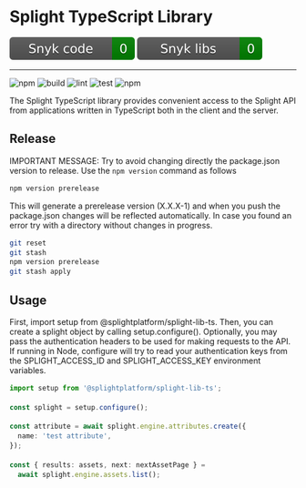 # Splight TypeScript Library

![snyk_code](https://github.com/splightplatform/splight-lib-ts/blob/gh-pages/snyk_code.svg?raw=True)
![snyk_dependencies](https://github.com/splightplatform/splight-lib-ts/blob/gh-pages/snyk_dependencies.svg?raw=True)

---

![npm](https://img.shields.io/npm/v/@splightplatform/splight-lib-ts)
![build](https://github.com/splightplatform/splight-lib-ts/actions/workflows/build.yml/badge.svg 'build')
![lint](https://github.com/splightplatform/splight-lib-ts/actions/workflows/lint.yml/badge.svg 'lint')
![test](https://github.com/splightplatform/splight-lib-ts/actions/workflows/test.yml/badge.svg 'test')
![npm](https://img.shields.io/npm/dw/@splightplatform/splight-lib-ts)

The Splight TypeScript library provides convenient access to the Splight API from applications written in TypeScript both in the client and the server.

## Release

IMPORTANT MESSAGE: Try to avoid changing directly the package.json version to release. Use the `npm version` command as follows

```sh
npm version prerelease
```

This will generate a prerelease version (X.X.X-1) and when you push the package.json changes will be reflected automatically. In case you found an error try with a directory without changes in progress.

```sh
git reset
git stash
npm version prerelease
git stash apply
```

## Usage

First, import setup from @splightplatform/splight-lib-ts. Then, you can create a splight object by calling setup.configure(). Optionally, you may pass the authentication headers to be used for making requests to the API. If running in Node, configure will try to read your authentication keys from the SPLIGHT_ACCESS_ID and SPLIGHT_ACCESS_KEY environment variables.

```typescript
import setup from '@splightplatform/splight-lib-ts';

const splight = setup.configure();

const attribute = await splight.engine.attributes.create({
  name: 'test attribute',
});

const { results: assets, next: nextAssetPage } =
  await splight.engine.assets.list();
```
